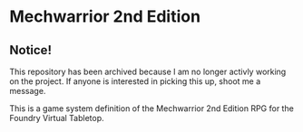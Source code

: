 # Mechwarrior 2nd Edition

## Notice! 
This repository has been archived because I am no longer activly working on the project. If anyone is interested in picking this up, shoot me a message.

This is a game system definition of the Mechwarrior 2nd Edition RPG for the Foundry Virtual Tabletop.
